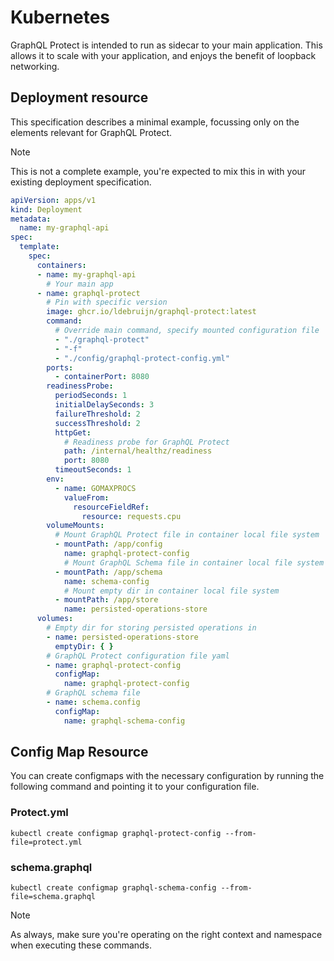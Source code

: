 # Kubernetes

GraphQL Protect is intended to run as sidecar to your main application. This allows it to scale with your application, and enjoys the benefit of loopback networking.

## Deployment resource

This specification describes a minimal example, focussing only on the elements relevant for GraphQL Protect. 

> [!NOTE]
> This is not a complete example, you're expected to mix this in with your existing deployment specification.

```yaml
apiVersion: apps/v1
kind: Deployment
metadata:
  name: my-graphql-api
spec:
  template:
    spec:
      containers:
      - name: my-graphql-api
        # Your main app
      - name: graphql-protect
        # Pin with specific version
        image: ghcr.io/ldebruijn/graphql-protect:latest
        command:
          # Override main command, specify mounted configuration file
          - "./graphql-protect"
          - "-f"
          - "./config/graphql-protect-config.yml"
        ports:
          - containerPort: 8080
        readinessProbe: 
          periodSeconds: 1 
          initialDelaySeconds: 3 
          failureThreshold: 2 
          successThreshold: 2 
          httpGet:
            # Readiness probe for GraphQL Protect
            path: /internal/healthz/readiness
            port: 8080
          timeoutSeconds: 1
        env:
          - name: GOMAXPROCS
            valueFrom:
              resourceFieldRef:
                resource: requests.cpu
        volumeMounts:
          # Mount GraphQL Protect file in container local file system
          - mountPath: /app/config
            name: graphql-protect-config
            # Mount GraphQL Schema file in container local file system
          - mountPath: /app/schema
            name: schema-config
            # Mount empty dir in container local file system
          - mountPath: /app/store
            name: persisted-operations-store
      volumes:
        # Empty dir for storing persisted operations in
        - name: persisted-operations-store
          emptyDir: { }
        # GraphQL Protect configuration file yaml
        - name: graphql-protect-config
          configMap:
            name: graphql-protect-config
        # GraphQL schema file
        - name: schema.config
          configMap:
            name: graphql-schema-config
```

## Config Map Resource

You can create configmaps with the necessary configuration by running the following command and pointing it to your configuration file.

### Protect.yml

```shell
kubectl create configmap graphql-protect-config --from-file=protect.yml
```

### schema.graphql

```shell
kubectl create configmap graphql-schema-config --from-file=schema.graphql
```

> [!NOTE] 
> As always, make sure you're operating on the right context and namespace when executing these commands.